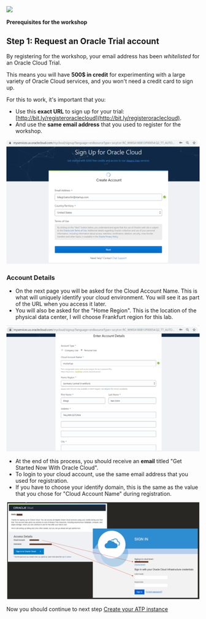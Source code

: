![](images/workshop_logo.png)

**Prerequisites for the workshop**

## Step 1: Request an Oracle Trial account
By registering for the workshop, your email address has been *whitelisted* for an Oracle Cloud Trial.

This means you will have **500$ in credit** for experimenting with a large variety of Oracle Cloud services, and you won't need a credit card to sign up.

For this to work, it's important that you:
- Use this **exact URL** to sign up for your trial: [http://bit.ly/registeroraclecloud](http://bit.ly/registeroraclecloud). 
- And use the **same email address** that you used to register for the workshop.

<!--Your whitelisting expires at the end of the day of the workshop, it's important to sign up before that to make use of it. -->

![](./images/step1/0.registration.PNG)

### Account Details
- On the next page you will be asked for the Cloud Account Name. This is what will uniquely identify your cloud environment. You will see it as part of the URL when you access it later.
- You will also be asked for the "Home Region". This is the location of the physical data center, I will choose Frankfurt region for this lab.

![](./images/step1/0.registration-cont1.PNG)

- At the end of this process, you should receive an **email** titled "Get Started Now With Oracle Cloud".
- To login to your cloud account, use the same email address that you used for registration.
- If you have to choose your identify domain, this is the same as the value that you chose for "Cloud Account Name" during registration.
  
![](./images/step1/0.registration-cont2.PNG)

  Now you should continue to next step
  [Create your ATP instance](/step2.md)
